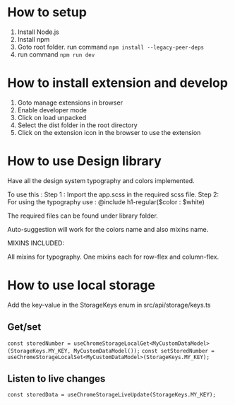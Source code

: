 # How to setup
1. Install Node.js
2. Install npm
3. Goto root folder. run command `npm install --legacy-peer-deps`
4. run command `npm run dev`

# How to install extension and develop
1. Goto manage extensions in browser
2. Enable developer mode
3. Click on load unpacked
4. Select the dist folder in the root directory
5. Click on the extension icon in the browser to use the extension

# How to use Design library
Have all the design system typography and colors implemented.

To use this :
Step 1 : Import the app.scss in the required scss file.
Step 2: For using the typography use : @include h1-regular($color : $white)

The required files can be found under library folder.

Auto-suggestion will work for the colors name and also mixins name.

MIXINS INCLUDED:

All mixins for typography.
One mixins each for row-flex and column-flex.

# How to use local storage
Add the key-value in the StorageKeys enum in src/api/storage/keys.ts

## Get/set
`const storedNumber = useChromeStorageLocalGet<MyCustomDataModel>(StorageKeys.MY_KEY, MyCustomDataModel());`
`const setStoredNumber = useChromeStorageLocalSet<MyCustomDataModel>(StorageKeys.MY_KEY);`

## Listen to live changes
`const storedData = useChromeStorageLiveUpdate(StorageKeys.MY_KEY);`
